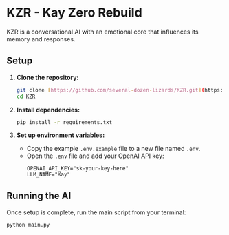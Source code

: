 # KZR - Kay Zero Rebuild

KZR is a conversational AI with an emotional core that influences its memory and responses.

## Setup

1.  **Clone the repository:**
    ```bash
    git clone [https://github.com/several-dozen-lizards/KZR.git](https://github.com/several-dozen-lizards/KZR.git)
    cd KZR
    ```

2.  **Install dependencies:**
    ```bash
    pip install -r requirements.txt
    ```

3.  **Set up environment variables:**
    -   Copy the example `.env.example` file to a new file named `.env`.
    -   Open the `.env` file and add your OpenAI API key:
        ```
        OPENAI_API_KEY="sk-your-key-here"
        LLM_NAME="Kay"
        ```

## Running the AI

Once setup is complete, run the main script from your terminal:
```bash
python main.py